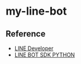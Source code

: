 # my-line-bot


## Reference
- [LINE Developer](https://developers.line.biz/en/)
- [LINE BOT SDK PYTHON](https://github.com/line/line-bot-sdk-python)